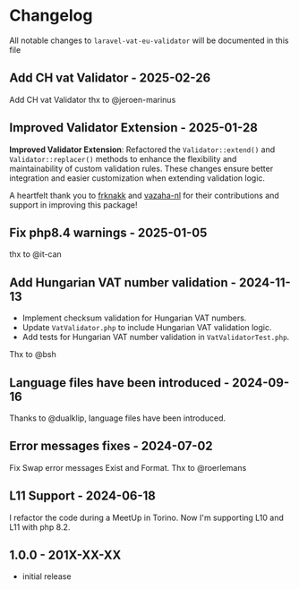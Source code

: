 # Changelog

All notable changes to `laravel-vat-eu-validator` will be documented in this file

## Add CH vat Validator - 2025-02-26

Add CH vat Validator thx to @jeroen-marinus

## Improved Validator Extension - 2025-01-28

**Improved Validator Extension**: Refactored the `Validator::extend()` and `Validator::replacer()` methods to enhance the flexibility and maintainability of custom validation rules. These changes ensure better integration and easier customization when extending validation logic.

A heartfelt thank you to [frknakk](https://github.com/frknakk) and [vazaha-nl](https://github.com/vazaha-nl) for their contributions and support in improving this package!

## Fix php8.4 warnings - 2025-01-05

thx to @it-can

## Add Hungarian VAT number validation - 2024-11-13

- Implement checksum validation for Hungarian VAT numbers.
- Update `VatValidator.php` to include Hungarian VAT validation logic.
- Add tests for Hungarian VAT number validation in `VatValidatorTest.php`.

Thx to @bsh

## Language files have been introduced - 2024-09-16

Thanks to @dualklip, language files have been introduced.

## Error messages fixes - 2024-07-02

Fix Swap error messages Exist and Format. Thx to @roerlemans

## L11 Support - 2024-06-18

I refactor the code during a MeetUp in Torino. Now I'm supporting L10 and L11 with php 8.2.

## 1.0.0 - 201X-XX-XX

- initial release

